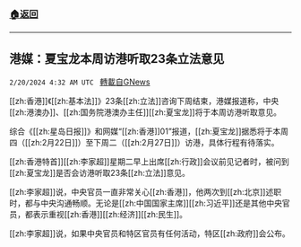 ###  [:house:返回](README.md)
---


## 港媒：夏宝龙本周访港听取23条立法意见
`2/20/2024 4:32 AM UTC ` [轉載自GNews](https://gnews.org/articles/2324477)

[[zh:香港]]《[[zh:基本法]]》23条[[zh:立法]]咨询下周结束，港媒报道称，中央[[zh:港澳办]]、[[zh:国务院港澳办主任]][[zh:夏宝龙]]将于本周访港听取意见。

综合《[[zh:星岛日报]]》和网媒“[[zh:香港]]01”报道，[[zh:夏宝龙]]据悉将于本周四（[[zh:2月22日]]）至下周二（[[zh:2月27日]]）访港，具体行程有待落实。

[[zh:香港特首]][[zh:李家超]]星期二早上出席[[zh:行政]]会议前见记者时，被问到[[zh:夏宝龙]]是否会访港听取23条[[zh:立法]]意见。

[[zh:李家超]]说，中央官员一直非常关心[[zh:香港]]，他两次到[[zh:北京]]述职时，都与中央沟通畅顺。无论是[[zh:中国国家主席]][[zh:习近平]]还是其他中央官员，都表示重视[[zh:香港]][[zh:经济]][[zh:民生]]。

[[zh:李家超]]说，如果中央官员和特区官员有任何活动，特区[[zh:政府]]会公布。
